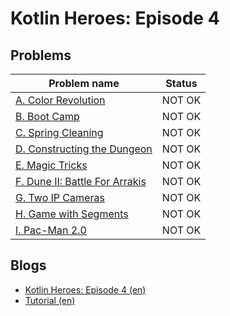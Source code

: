 # Kotlin Heroes: Episode 4

## Problems

|Problem name|Status|
|------------|---------|
| [A. Color Revolution](problems/A._Color_Revolution.md)|NOT OK|
| [B. Boot Camp](problems/B._Boot_Camp.md)|NOT OK|
| [C. Spring Cleaning](problems/C._Spring_Cleaning.md)|NOT OK|
| [D. Constructing the Dungeon](problems/D._Constructing_the_Dungeon.md)|NOT OK|
| [E. Magic Tricks](problems/E._Magic_Tricks.md)|NOT OK|
| [F. Dune II: Battle For Arrakis](problems/F._Dune_II:_Battle_For_Arrakis.md)|NOT OK|
| [G. Two IP Cameras](problems/G._Two_IP_Cameras.md)|NOT OK|
| [H. Game with Segments](problems/H._Game_with_Segments.md)|NOT OK|
| [I. Pac-Man 2.0](problems/I._Pac-Man_2.0.md)|NOT OK|
## Blogs

- [Kotlin Heroes: Episode 4 (en)](blogs/Kotlin_Heroes:_Episode_4_(en).md)
- [Tutorial (en)](blogs/Tutorial_(en).md)
